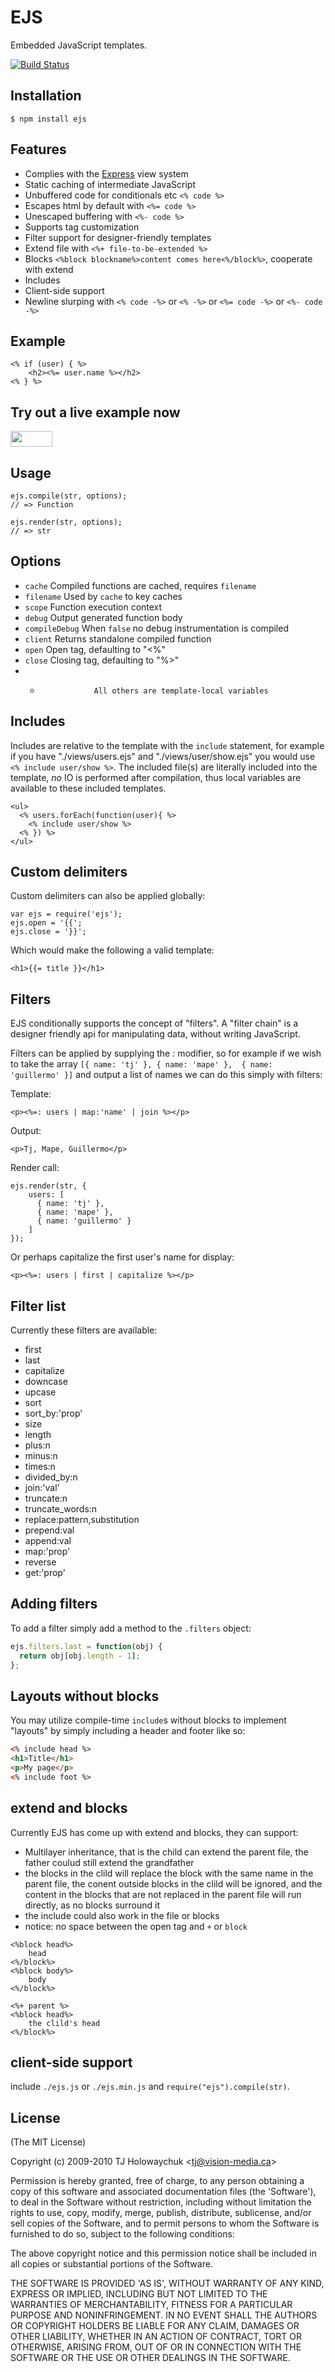 # EJS

Embedded JavaScript templates.

[![Build Status](https://travis-ci.org/visionmedia/ejs.png)](https://travis-ci.org/visionmedia/ejs)

## Installation

    $ npm install ejs

## Features

  * Complies with the [Express](http://expressjs.com) view system
  * Static caching of intermediate JavaScript
  * Unbuffered code for conditionals etc `<% code %>`
  * Escapes html by default with `<%= code %>`
  * Unescaped buffering with `<%- code %>`
  * Supports tag customization
  * Filter support for designer-friendly templates
  * Extend file with `<%+ file-to-be-extended %>`
  * Blocks `<%block blockname%>content comes here<%/block%>`, cooperate with extend
  * Includes
  * Client-side support
  * Newline slurping with `<% code -%>` or `<% -%>` or `<%= code -%>` or `<%- code -%>`

## Example

    <% if (user) { %>
	    <h2><%= user.name %></h2>
    <% } %>
    
## Try out a live example now

<a href="https://runnable.com/ejs" target="_blank"><img src="https://runnable.com/external/styles/assets/runnablebtn.png" style="width:67px;height:25px;"></a>

## Usage

    ejs.compile(str, options);
    // => Function

    ejs.render(str, options);
    // => str

## Options

  - `cache`           Compiled functions are cached, requires `filename`
  - `filename`        Used by `cache` to key caches
  - `scope`           Function execution context
  - `debug`           Output generated function body
  - `compileDebug`    When `false` no debug instrumentation is compiled
  - `client`          Returns standalone compiled function
  - `open`            Open tag, defaulting to "<%"
  - `close`           Closing tag, defaulting to "%>"
  - *                 All others are template-local variables

## Includes

 Includes are relative to the template with the `include` statement,
 for example if you have "./views/users.ejs" and "./views/user/show.ejs"
 you would use `<% include user/show %>`. The included file(s) are literally
 included into the template, _no_ IO is performed after compilation, thus
 local variables are available to these included templates.

```
<ul>
  <% users.forEach(function(user){ %>
    <% include user/show %>
  <% }) %>
</ul>
```

## Custom delimiters

Custom delimiters can also be applied globally:

    var ejs = require('ejs');
    ejs.open = '{{';
    ejs.close = '}}';

Which would make the following a valid template:

    <h1>{{= title }}</h1>

## Filters

EJS conditionally supports the concept of "filters". A "filter chain"
is a designer friendly api for manipulating data, without writing JavaScript.

Filters can be applied by supplying the _:_ modifier, so for example if we wish to take the array `[{ name: 'tj' }, { name: 'mape' },  { name: 'guillermo' }]` and output a list of names we can do this simply with filters:

Template:

    <p><%=: users | map:'name' | join %></p>

Output:

    <p>Tj, Mape, Guillermo</p>

Render call:

    ejs.render(str, {
        users: [
          { name: 'tj' },
          { name: 'mape' },
          { name: 'guillermo' }
        ]
    });

Or perhaps capitalize the first user's name for display:

    <p><%=: users | first | capitalize %></p>

## Filter list

Currently these filters are available:

  - first
  - last
  - capitalize
  - downcase
  - upcase
  - sort
  - sort_by:'prop'
  - size
  - length
  - plus:n
  - minus:n
  - times:n
  - divided_by:n
  - join:'val'
  - truncate:n
  - truncate_words:n
  - replace:pattern,substitution
  - prepend:val
  - append:val
  - map:'prop'
  - reverse
  - get:'prop'

## Adding filters

 To add a filter simply add a method to the `.filters` object:
 
```js
ejs.filters.last = function(obj) {
  return obj[obj.length - 1];
};
```

## Layouts without blocks

  You may utilize compile-time `include`s without blocks to implement "layouts" by
  simply including a header and footer like so:

```html
<% include head %>
<h1>Title</h1>
<p>My page</p>
<% include foot %>
```

## extend and blocks

  Currently EJS has come up with extend and blocks, they can support:

  - Multilayer inheritance, that is the child can extend the parent file, the father coulud still extend the grandfather
  - the blocks in the clild will replace the block with the same name in the parent file, the conent outside blocks in the clild will be ignored, and the content in the blocks that are not replaced in the parent file will run directly, as no blocks surround it
  - the include could also work in the file or blocks
  - notice: no space between the open tag and `+` or `block`

```parent.ejs
<%block head%>
    head
<%/block%>
<%block body%>
    body
<%/block%>
```

```child.ejs
<%+ parent %>
<%block head%>
    the clild's head
<%/block%>
```


## client-side support

  include `./ejs.js` or `./ejs.min.js` and `require("ejs").compile(str)`.

## License 

(The MIT License)

Copyright (c) 2009-2010 TJ Holowaychuk &lt;tj@vision-media.ca&gt;

Permission is hereby granted, free of charge, to any person obtaining
a copy of this software and associated documentation files (the
'Software'), to deal in the Software without restriction, including
without limitation the rights to use, copy, modify, merge, publish,
distribute, sublicense, and/or sell copies of the Software, and to
permit persons to whom the Software is furnished to do so, subject to
the following conditions:

The above copyright notice and this permission notice shall be
included in all copies or substantial portions of the Software.

THE SOFTWARE IS PROVIDED 'AS IS', WITHOUT WARRANTY OF ANY KIND,
EXPRESS OR IMPLIED, INCLUDING BUT NOT LIMITED TO THE WARRANTIES OF
MERCHANTABILITY, FITNESS FOR A PARTICULAR PURPOSE AND NONINFRINGEMENT.
IN NO EVENT SHALL THE AUTHORS OR COPYRIGHT HOLDERS BE LIABLE FOR ANY
CLAIM, DAMAGES OR OTHER LIABILITY, WHETHER IN AN ACTION OF CONTRACT,
TORT OR OTHERWISE, ARISING FROM, OUT OF OR IN CONNECTION WITH THE
SOFTWARE OR THE USE OR OTHER DEALINGS IN THE SOFTWARE.

